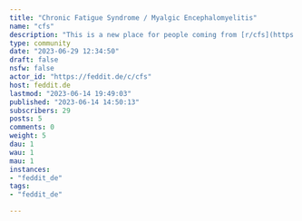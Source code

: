 ```yaml
---
title: "Chronic Fatigue Syndrome / Myalgic Encephalomyelitis" 
name: "cfs"
description: "This is a new place for people coming from [r/cfs](https://www.reddit.com/r/cfs/).For research, treatments, and personal stories regarding Chronic Fatigue Syndrome (CFS)/Myalgic Encephalomyelitis (ME). ME/CFS is a multi-systemic neurological disease, distinct from chronic fatigue as a symptom.Icon based on the [Lemmy logo](https://github.com/LemmyNet/lemmy/blob/master/ui/assets/favicon.svg) by Andy Cuccaro licensed under the [Creative Commons Attribution-Share Alike 4.0 International license](https://creativecommons.org/licenses/by-sa/4.0/deed.en). Eyes taken from the [r/cfs](https://www.reddit.com/r/cfs/) logo."
type: community
date: "2023-06-29 12:34:50"
draft: false
nsfw: false
actor_id: "https://feddit.de/c/cfs"
host: feddit.de
lastmod: "2023-06-14 19:49:03"
published: "2023-06-14 14:50:13"
subscribers: 29
posts: 5
comments: 0
weight: 5
dau: 1
wau: 1
mau: 1
instances:
- "feddit_de"
tags: 
- "feddit_de"

---
```

